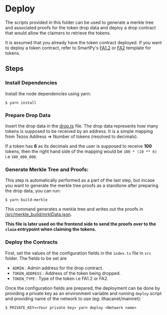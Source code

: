 # Deploy

The scripts provided in this folder can be used to generate a merkle tree and associated proofs for the token drop data and deploy a drop contract that would allow the claimers to retrieve the tokens.

It is assumed that you already have the token contract deployed. If you want to deploy a token contract, refer to SmartPy's [FA1.2](https://smartpy.io/ide?template=FA1.2.py) or [FA2](https://smartpy.io/ide?template=FA2.py) template for tokens.

## Steps

### Install Dependencies

Install the node dependencies using yarn:

```
$ yarn install
```

### Prepare Drop Data

Insert the drop data in the [drop.ts](https://github.com/AnshuJalan/token-drop-template/blob/master/deploy/src/drop.ts) file. The drop data represents how many tokens is supposed to be received by an address. It is a simple mapping from Tezos Address => Number of tokens (resolved to decimals).

If a token has **6** as its decimals and the user is supposed to receive **100** tokens, then the right hand side of the mapping would be `100 * (10 ** 6)` i.e `100_000_000`.

### Generate Merkle Tree and Proofs:

This step is automatically performed as a part of the last step, but incase you want to generate the merkle tree proofs as a standlone after preparing the drop data, you can run:

```
$ yarn build-merkle
```

This command generates a merkle tree and writes out the proofs in [/src/merkle_build/mrklData.json](https://github.com/AnshuJalan/token-drop-template/blob/master/deploy/src/merkle_build/mrklData.json).

**This file is later used on the frontend side to send the proofs over to the `claim` entrypoint when claiming the tokens.**

### Deploy the Contracts

First, set the values of the configuration fields in the `index.ts` file in `src` folder. The fields to be set are

- `ADMIN` : Admin address for the drop contract.
- `TOKEN_ADDRESS` : Address of the token being dropped.
- `TOKEN_TYPE` : Type of the token i.e FA1.2 or FA2.

Once the configuration fields are prepared, the deployment can be done by providing a private key as an environment variable and running `deploy` script and providing name of the network to use (eg: ithacanet/mainnet):

```
$ PRIVATE_KEY=<Your private key> yarn deploy <Network name>
```
